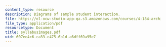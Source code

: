 ```yaml
---
content_type: resource
description: Diagrams of sample student interaction.
file: https://ol-ocw-studio-app-qa.s3.amazonaws.com/courses/4-184-architectural-design-workshop-collage-method-and-form-spring-2004/607ee4c6ca33c4756b1da6dff69a95e7_syllabusimages.pdf
file_type: application/pdf
resourcetype: Document
title: syllabusimages.pdf
uid: 607ee4c6-ca33-c475-6b1d-a6dff69a95e7
---
```

